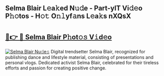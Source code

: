 ## Selma Blair L𝚎a𝚔ed N𝚞𝚍e - Part-yIT Vi𝚍𝚎o P𝚑𝚘tos - H𝚘𝚝 O𝚗𝚕yf𝚊ns L𝚎a𝚔s nXQsX

# <h2><a href="http://kf5lr9a.oniu.top/?m=Selma+Blair">🔗👉 🔴 Selma Blair P𝚑ot𝚘𝚜 V𝚒d𝚎o</a></h2>

[![Selma Blair Nu𝚍e𝚜](https://i.imgur.com/0qMVB7G.gif)](http://kf5lr9a.oniu.top/?m=Selma+Blair)
Digital trendsetter Selma Blair, recognized for publishing dance and lifestyle material, consisting of presentations and personal vlogs. Dedicated activist Selma Blair, celebrated for their tireless efforts and passion for creating positive change.  
